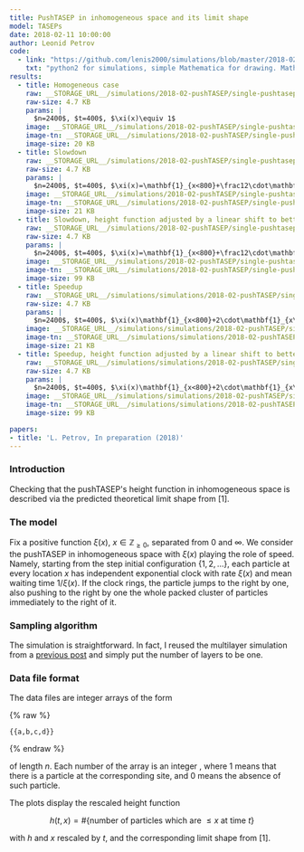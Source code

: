```yaml
---
title: PushTASEP in inhomogeneous space and its limit shape
model: TASEPs
date: 2018-02-11 10:00:00
author: Leonid Petrov
code:
  - link: "https://github.com/lenis2000/simulations/blob/master/2018-02-10-PushTASEP-single/2018-02-10-PushTASEP-single.py"
    txt: "python2 for simulations, simple Mathematica for drawing. Mathematica source not present"
results:
  - title: Homogeneous case
    raw: __STORAGE_URL__/simulations/2018-02-pushTASEP/single-pushtasep-100.txt
    raw-size: 4.7 KB
    params: |
      $n=2400$, $t=400$, $\xi(x)\equiv 1$
    image: __STORAGE_URL__/simulations/2018-02-pushTASEP/single-pushtasep-100.pdf
    image-tn: __STORAGE_URL__/simulations/2018-02-pushTASEP/single-pushtasep-100.png
    image-size: 20 KB
  - title: Slowdown
    raw: __STORAGE_URL__/simulations/2018-02-pushTASEP/single-pushtasep-200.txt
    raw-size: 4.7 KB
    params: |
      $n=2400$, $t=400$, $\xi(x)=\mathbf{1}_{x<800}+\frac12\cdot\mathbf{1}_{x\ge 800}$
    image: __STORAGE_URL__/simulations/2018-02-pushTASEP/single-pushtasep-200.pdf
    image-tn: __STORAGE_URL__/simulations/2018-02-pushTASEP/single-pushtasep-200.png
    image-size: 21 KB
  - title: Slowdown, height function adjusted by a linear shift to better see fluctuations
    raw: __STORAGE_URL__/simulations/2018-02-pushTASEP/single-pushtasep-200.txt
    raw-size: 4.7 KB
    params: |
      $n=2400$, $t=400$, $\xi(x)=\mathbf{1}_{x<800}+\frac12\cdot\mathbf{1}_{x\ge 800}$
    image: __STORAGE_URL__/simulations/2018-02-pushTASEP/single-pushtasep-200a.pdf
    image-tn: __STORAGE_URL__/simulations/2018-02-pushTASEP/single-pushtasep-200a.png
    image-size: 99 KB
  - title: Speedup
    raw: __STORAGE_URL__/simulations/simulations/2018-02-pushTASEP/single-pushtasep-300.txt
    raw-size: 4.7 KB
    params: |
      $n=2400$, $t=400$, $\xi(x)\mathbf{1}_{x<800}+2\cdot\mathbf{1}_{x\ge 800}$
    image: __STORAGE_URL__/simulations/simulations/2018-02-pushTASEP/single-pushtasep-300.pdf
    image-tn: __STORAGE_URL__/simulations/simulations/2018-02-pushTASEP/single-pushtasep-300.png
    image-size: 21 KB
  - title: Speedup, height function adjusted by a linear shift to better see fluctuations
    raw: __STORAGE_URL__/simulations/simulations/2018-02-pushTASEP/single-pushtasep-300.txt
    raw-size: 4.7 KB
    params: |
      $n=2400$, $t=400$, $\xi(x)\mathbf{1}_{x<800}+2\cdot\mathbf{1}_{x\ge 800}$
    image: __STORAGE_URL__/simulations/simulations/2018-02-pushTASEP/single-pushtasep-300a.pdf
    image-tn: __STORAGE_URL__/simulations/simulations/2018-02-pushTASEP/single-pushtasep-300a.png
    image-size: 99 KB

papers:
- title: 'L. Petrov, In preparation (2018)'
---
```


### Introduction

Checking that the pushTASEP's height function in inhomogeneous space
is described via the predicted theoretical limit shape from [1].

### The model

Fix a positive function $\xi(x)$, $x\in\mathbb{Z}_{\ge0}$, separated from $0$ and $\infty$.
We consider the pushTASEP in inhomogeneous space with $\xi(x)$ playing the role of speed.
Namely, starting from the step initial configuration $\{1,2,\ldots\}$,
each particle at every location $x$ has independent exponential clock with rate $\xi(x)$
and mean waiting time $1/\xi(x)$. If the clock rings, the
particle jumps to the right by one, also pushing to the right by one the whole
packed cluster of particles immediately to the right of it.


### Sampling algorithm

The simulation is straightforward. In fact, I reused the
multilayer simulation from a [previous post]({{site.url}}/simulations/2017-12-15-pushtasep-multilayer/)
and simply put the number of layers to be one.

### Data file format

The data files are integer arrays of the form

{% raw %}
```
{{a,b,c,d}}
```
{% endraw %}

of length $n$.
Each number of the array is an
integer <script type="math/tex">\in \{0,1 \}</script>, where $1$ means that there is a particle at the corresponding
site, and $0$ means the absence of such particle.

The plots display the rescaled height function

$$
h(t,x)=\#\{\text{number of particles which are $\le x$ at time $t$}\}
$$

with $h$ and $x$ rescaled by $t$, and the corresponding limit shape from [1].

